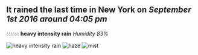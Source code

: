 ## It rained the last time in New York on *September 1st 2016 around 04:05 pm*
💧💧💧💧💧💧  **heavy intensity rain** *Humidity 83%*

![heavy intensity rain](http://openweathermap.org/img/w/10d.png) ![haze](http://openweathermap.org/img/w/50d.png) ![mist](http://openweathermap.org/img/w/50d.png)
